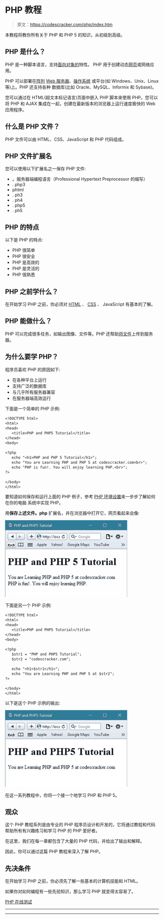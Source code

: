 # PHP 教程

> 原文：<https://codescracker.com/php/index.htm>

本教程将教你所有关于 PHP 和 PHP 5 的知识，从初级到高级。

## PHP 是什么？

PHP 是一种脚本语言，支持[面向对象的](/php/php-object-oriented.htm)特性。 PHP 用于创建动态[网页](/networking/web-sites-addresses-pages.htm)或网络应用。

PHP 可以部署在[阵列](/php/php-arrays.htm) [Web 服务器](/networking/web-browser-server.htm)、[操作系统](/operating-system/index.htm) 或平台(如 Windows、Unix、Linux 等)上。PHP 还支持各种 数据库(比如 Oracle、MySQL、Informix 和 Sybase)。

您可以通过在 HTML(超文本标记语言)页面中嵌入 PHP 脚本来使用 PHP。您可以将 PHP 和 AJAX 集成在一起，创建在最新版本的浏览器上运行速度极快的 Web 应用程序。

## 什么是 PHP 文件？

PHP 文件可以由 HTML、CSS、JavaScript 和 PHP 代码组成。

## PHP 文件扩展名

您可以使用以下扩展名之一保存 PHP 文件:

*   。服务器端编程语言（Professional Hypertext Preprocessor 的缩写）
*   . php3
*   phtml
*   . ph3
*   . ph4
*   . php5
*   . ph5

## PHP 的特点

以下是 PHP 的特点:

*   PHP 很简单
*   PHP 很安全
*   PHP 是高效的
*   PHP 是灵活的
*   PHP 很熟悉

## PHP 之前学什么？

在开始学习 PHP 之前，你必须对 [HTML](/html/index.htm) 、 [CSS](/css/index.htm) 、 JavaScript 有基本的了解。

## PHP 能做什么？

PHP 可以完成很多任务，如输出图像、文件等。PHP 还帮助[将文件](/php/php-file-uploading.htm)上传到服务器。

## 为什么要学 PHP？

程序员喜欢 PHP 的原因如下:

*   在各种平台上运行
*   支持广泛的数据库
*   与几乎所有服务器兼容
*   在服务器端高效运行

下面是一个简单的 PHP 示例:

```
<!DOCTYPE html>
<html>
<head>
   <title>PHP and PHP5 Tutorial</title>
</head>
<body>

<?php
   echo "<h1>PHP and PHP 5 Tutorial</h1>";
   echo "You are Learning PHP and PHP 5 at codescracker.com<br>";
   echo "PHP is fun!. You will enjoy learning PHP.<br>";
?> 

</body>
</html>
```

要知道如何保存和运行上面的 PHP 例子，参考 [PHP 环境设置](/php/php-environment-setup.htm)来一步步了解如何在你的电脑 系统中实现 PHP。

用**保存上述文件。php** 扩展名，并在浏览器中打开它，网页看起来会像:

![php tutorial](img/fb2708bb0f5dcf3cb11248277f2c7f52.png)

下面是另一个 PHP 示例:

```
<!DOCTYPE html>
<html>
<head>
   <title>PHP and PHP5 Tutorial</title>
</head>
<body>

<?php
   $str1 = "PHP and PHP5 Tutorial";
   $str2 = "codescracker.com";

   echo "<h1>$str1</h1>";
   echo "You are Learning PHP and PHP 5 at $str2";
?>

</body>
</html>
```

以下是这个 PHP 示例的输出:

![php 5 tutorial](img/c890b87e48aac6d251aaa67b96b3863b.png)

在这一系列教程中，你将一个接一个地学习 PHP 和 PHP 5。

## 观众

这个 PHP 教程系列是由专业的 PHP 程序员设计和开发的，它将通过教程和代码帮助所有有兴趣练习和学习 PHP 的 PHP 爱好者。

在这里，我们在每一章都包含了大量的 PHP 代码，并给出了输出和解释。

因此，你可以通过这篇 PHP 教程来深入了解 PHP。

## 先决条件

在开始学习 PHP 之前，你必须先了解一些基本的计算机技能和 HTML。

如果你对如何编程有一些先验知识，那么学习 PHP 就变得太容易了。

[PHP 在线测试](/exam/showtest.php?subid=8)

* * *

* * *